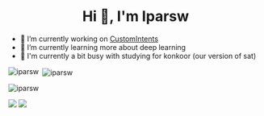 <h1 align="center">Hi 👋, I'm Iparsw</h1>

- 🔭 I’m currently working on [CustomIntents](https://github.com/iparsw/custom-intent)
- 🌱 I’m currently learning more about deep learning
- :closed_book: I'm currently a bit busy with studying for konkoor (our version of sat)

<p><img align="left" src="https://github-readme-stats.vercel.app/api/top-langs?username=iparsw&show_icons=true&locale=en&layout=compac&theme=dark" alt="iparsw" /></p>

<p>&nbsp;<img align="center" src="https://github-readme-stats.vercel.app/api?username=iparsw&show_icons=true&locale=en&theme=dark" alt="iparsw" /></p>

<p><img align="center" src="https://github-readme-streak-stats.herokuapp.com/?user=iparsw&theme=dark" alt="iparsw" /></p>


![](https://komarev.com/ghpvc/?username=iparsw&color=green)
![](https://hit.yhype.me/github/profile?user_id=121400916)
